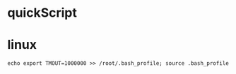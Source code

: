 # quickScript

 
# linux
```
echo export TMOUT=1000000 >> /root/.bash_profile; source .bash_profile
```
